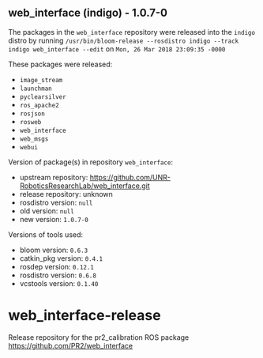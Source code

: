 ## web_interface (indigo) - 1.0.7-0

The packages in the `web_interface` repository were released into the `indigo` distro by running `/usr/bin/bloom-release --rosdistro indigo --track indigo web_interface --edit` on `Mon, 26 Mar 2018 23:09:35 -0000`

These packages were released:
- `image_stream`
- `launchman`
- `pyclearsilver`
- `ros_apache2`
- `rosjson`
- `rosweb`
- `web_interface`
- `web_msgs`
- `webui`

Version of package(s) in repository `web_interface`:

- upstream repository: https://github.com/UNR-RoboticsResearchLab/web_interface.git
- release repository: unknown
- rosdistro version: `null`
- old version: `null`
- new version: `1.0.7-0`

Versions of tools used:

- bloom version: `0.6.3`
- catkin_pkg version: `0.4.1`
- rosdep version: `0.12.1`
- rosdistro version: `0.6.8`
- vcstools version: `0.1.40`


# web_interface-release
Release repository for the pr2_calibration ROS package https://github.com/PR2/web_interface
